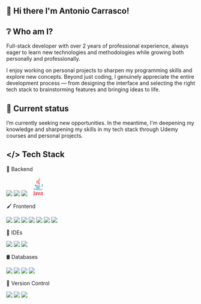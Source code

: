 ## 👋 Hi there I'm Antonio Carrasco! 



## ❔ Who am I?   

Full-stack developer with over 2 years of professional experience, always eager to learn new technologies and methodologies while growing both personally and professionally.

I enjoy working on personal projects to sharpen my programming skills and explore new concepts. Beyond just coding, I genuinely appreciate the entire development process — from designing the interface and selecting the right tech stack to brainstorming features and bringing ideas to life.

## 🌱 Current status

I’m currently seeking new opportunities. In the meantime, I'm deepening my knowledge and sharpening my skills in my tech stack through Udemy courses and personal projects.


## </> Tech Stack


🔨 Backend

<img src="https://cdn.jsdelivr.net/gh/devicons/devicon@latest/icons/csharp/csharp-original.svg" width="40px" /> <img src="https://cdn.jsdelivr.net/gh/devicons/devicon@latest/icons/python/python-original.svg" width="40px"/>
<img src="https://cdn.jsdelivr.net/gh/devicons/devicon@latest/icons/dot-net/dot-net-plain-wordmark.svg" width="40px" /> <img src="/img/java.svg" width="50px" />


🖌️ Frontend

<img src="https://cdn.jsdelivr.net/gh/devicons/devicon/icons/javascript/javascript-original.svg" width="40px"/>  <img src="https://cdn.jsdelivr.net/gh/devicons/devicon@latest/icons/jquery/jquery-plain-wordmark.svg" width="40px" />  <img src="https://cdn.jsdelivr.net/gh/devicons/devicon@latest/icons/css3/css3-original-wordmark.svg" width="40px" />  <img src="https://cdn.jsdelivr.net/gh/devicons/devicon@latest/icons/sass/sass-original.svg" width="40px" />  <img src="https://cdn.jsdelivr.net/gh/devicons/devicon@latest/icons/typescript/typescript-plain.svg" width="40px" />  <img src="https://cdn.jsdelivr.net/gh/devicons/devicon@latest/icons/angular/angular-original.svg" width="40px" />  <img src="https://cdn.jsdelivr.net/gh/devicons/devicon@latest/icons/html5/html5-original-wordmark.svg" width="40px" />

          
📝 IDEs

<img src="https://cdn.jsdelivr.net/gh/devicons/devicon@latest/icons/vscode/vscode-original.svg" width="40px"/> <img src="https://cdn.jsdelivr.net/gh/devicons/devicon@latest/icons/visualstudio/visualstudio-original.svg" width="40px"/> <img src="https://cdn.jsdelivr.net/gh/devicons/devicon@latest/icons/atom/atom-original.svg" width="40px" />


🛢️ Databases

<img src="https://cdn.jsdelivr.net/gh/devicons/devicon@latest/icons/mongodb/mongodb-plain-wordmark.svg" width="50px"/> <img src="https://cdn.jsdelivr.net/gh/devicons/devicon@latest/icons/cosmosdb/cosmosdb-original-wordmark.svg" width="50px" /> <img src="https://cdn.jsdelivr.net/gh/devicons/devicon@latest/icons/microsoftsqlserver/microsoftsqlserver-plain-wordmark.svg" width="50px"/> <img src="https://cdn.jsdelivr.net/gh/devicons/devicon@latest/icons/oracle/oracle-original.svg" width="50px"/>

🔀 Version Control

<img src="https://cdn.jsdelivr.net/gh/devicons/devicon@latest/icons/git/git-original.svg" width="40px"/>  <img src="https://cdn.jsdelivr.net/gh/devicons/devicon@latest/icons/github/github-original.svg" width="40px" />   <img src="https://cdn.jsdelivr.net/gh/devicons/devicon@latest/icons/bitbucket/bitbucket-original.svg" width="40px" /> 
